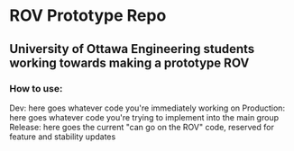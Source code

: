 # ROV Prototype Repo
## University of Ottawa Engineering students working towards making a prototype ROV

### How to use:
Dev: here goes whatever code you're immediately working on
Production: here goes whatever code you're trying to implement into the main group
Release: here goes the current "can go on the ROV" code, reserved for feature and stability updates
